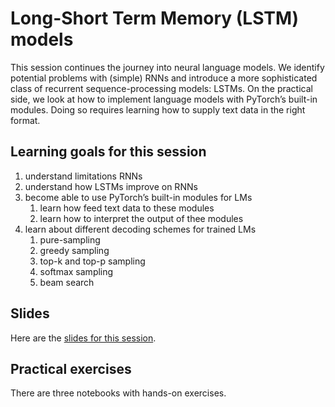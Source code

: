 
# Long-Short Term Memory (LSTM) models

This session continues the journey into neural language models.
We identify potential problems with (simple) RNNs and introduce a more sophisticated class of recurrent sequence-processing models: LSTMs.
On the practical side, we look at how to implement language models with PyTorch&rsquo;s built-in modules.
Doing so requires learning how to supply text data in the right format.


## Learning goals for this session

1.  understand limitations RNNs
2.  understand how LSTMs improve on RNNs
3.  become able to use PyTorch&rsquo;s built-in modules for LMs
    1.  learn how feed text data to these modules
    2.  learn how to interpret the output of thee modules
4.  learn about different decoding schemes for trained LMs
    1.  pure-sampling
    2.  greedy sampling
    3.  top-k and top-p sampling
    4.  softmax sampling
    5.  beam search


## Slides

Here are the [slides for this session](<https://michael-franke.github.io/npNLG/06-LSTMs.pdf>).


## Practical exercises

There are three notebooks with hands-on exercises.

